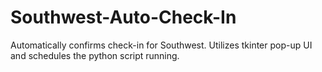 # Southwest-Auto-Check-In
Automatically confirms check-in for Southwest. Utilizes tkinter pop-up UI and schedules the python script running.
